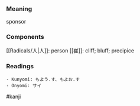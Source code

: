 ### Meaning

sponsor

### Components

[[Radicals/人|人]]: person [[崔]]: cliff; bluff; precipice

### Readings

```
- Kunyomi: もよう.す、もよお.す
- Onyomi: サイ
```

#kanji